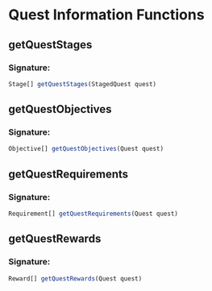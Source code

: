 # Quest Information Functions

## getQuestStages

### Signature: 
```javascript
Stage[] getQuestStages(StagedQuest quest)
```

## getQuestObjectives

### Signature: 
```javascript
Objective[] getQuestObjectives(Quest quest)
```

## getQuestRequirements

### Signature: 
```javascript
Requirement[] getQuestRequirements(Quest quest)
```

## getQuestRewards

### Signature: 
```javascript
Reward[] getQuestRewards(Quest quest)
```

